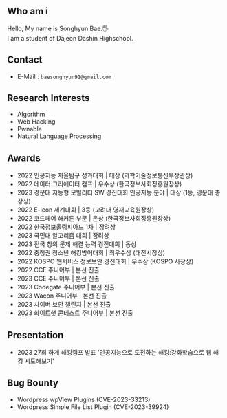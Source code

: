 ## Who am i
Hello, My name is Songhyun Bae.🖐️ <br>
I am a student of Dajeon Dashin Highschool.

## Contact
- E-Mail : `baesonghyun91@gmail.com`

## Research Interests
- Algorithm
- Web Hacking
- Pwnable
- Natural Language Processing

## Awards
- 2022 인공지능 자율탐구 성과대회 | 대상 (과학기술정보통신부장관상)
- 2022 데이터 크리에이터 캠프 | 우수상 (한국정보사회징흥원장상)
- 2023 경운대 지능형 모빌리티 SW 경진대회 인공지능 분야 | 대상 (1등, 경운대 총장상)
- 2022 E-icon 세계대회 | 3등 (고려대 영재교육원장상)
- 2022 코드페어 해커톤 부문 | 은상 (한국정보사회징흥원장상)
- 2022 한국정보올림피아드 1차 | 장려상
- 2023 국민대 알고리즘 대회 | 장려상
- 2023 전국 창의 문제 해결 능력 경진대회 | 동상
- 2022 충청권 청소년 해킹방어대회 | 최우수상 (대전시장상)
- 2022 KOSPO 웹서비스 정보보안 경진대회 | 우수상 (KOSPO 사장상)
- 2022 CCE 주니어부 | 본선 진출
- 2023 CCE 주니어부 | 본선 진출
- 2023 Codegate 주니어부 | 본선 진출
- 2023 Wacon 주니어부 | 본선 진출
- 2023 사이버 보안 챌린지 | 본선 진출
- 2023 화이트햇 콘테스트 주니어부 | 본선 진출

## Presentation
- 2023 27회 하계 해킹캠프 발표 '인공지능으로 도전하는 해킹:강화학습으로 웹 해킹 시도해보기'

## Bug Bounty
- Wordpress wpView Plugins (CVE-2023-33213)
- Wordpress Simple File List Plugin (CVE-2023-39924)

